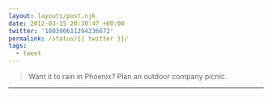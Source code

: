 ```yaml
---
layout: layouts/post.njk
date: 2012-03-15 20:30:47 +00:00
twitter: '180390611294236672'
permalink: /status/{{ twitter }}/
tags: 
  - tweet
---
```


> Want it to rain in Phoenix? Plan an outdoor company picnic.

---
